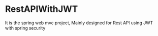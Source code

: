 # RestAPIWithJWT
It is the spring web mvc project, Mainly designed for Rest API using JWT with spring security
